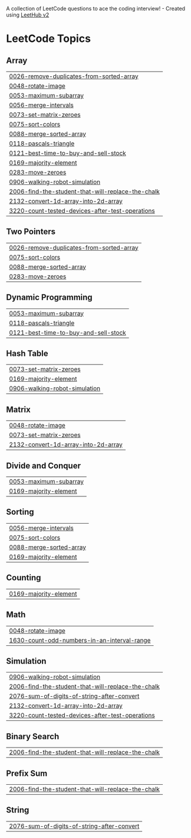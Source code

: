 A collection of LeetCode questions to ace the coding interview! - Created using [LeetHub v2](https://github.com/arunbhardwaj/LeetHub-2.0)
<!---LeetCode Topics Start-->
# LeetCode Topics
## Array
|  |
| ------- |
| [0026-remove-duplicates-from-sorted-array](https://github.com/nparnami3/-CrackYourPlacement/tree/master/0026-remove-duplicates-from-sorted-array) |
| [0048-rotate-image](https://github.com/nparnami3/-CrackYourPlacement/tree/master/0048-rotate-image) |
| [0053-maximum-subarray](https://github.com/nparnami3/-CrackYourPlacement/tree/master/0053-maximum-subarray) |
| [0056-merge-intervals](https://github.com/nparnami3/-CrackYourPlacement/tree/master/0056-merge-intervals) |
| [0073-set-matrix-zeroes](https://github.com/nparnami3/-CrackYourPlacement/tree/master/0073-set-matrix-zeroes) |
| [0075-sort-colors](https://github.com/nparnami3/-CrackYourPlacement/tree/master/0075-sort-colors) |
| [0088-merge-sorted-array](https://github.com/nparnami3/-CrackYourPlacement/tree/master/0088-merge-sorted-array) |
| [0118-pascals-triangle](https://github.com/nparnami3/-CrackYourPlacement/tree/master/0118-pascals-triangle) |
| [0121-best-time-to-buy-and-sell-stock](https://github.com/nparnami3/-CrackYourPlacement/tree/master/0121-best-time-to-buy-and-sell-stock) |
| [0169-majority-element](https://github.com/nparnami3/-CrackYourPlacement/tree/master/0169-majority-element) |
| [0283-move-zeroes](https://github.com/nparnami3/-CrackYourPlacement/tree/master/0283-move-zeroes) |
| [0906-walking-robot-simulation](https://github.com/nparnami3/-CrackYourPlacement/tree/master/0906-walking-robot-simulation) |
| [2006-find-the-student-that-will-replace-the-chalk](https://github.com/nparnami3/-CrackYourPlacement/tree/master/2006-find-the-student-that-will-replace-the-chalk) |
| [2132-convert-1d-array-into-2d-array](https://github.com/nparnami3/-CrackYourPlacement/tree/master/2132-convert-1d-array-into-2d-array) |
| [3220-count-tested-devices-after-test-operations](https://github.com/nparnami3/-CrackYourPlacement/tree/master/3220-count-tested-devices-after-test-operations) |
## Two Pointers
|  |
| ------- |
| [0026-remove-duplicates-from-sorted-array](https://github.com/nparnami3/-CrackYourPlacement/tree/master/0026-remove-duplicates-from-sorted-array) |
| [0075-sort-colors](https://github.com/nparnami3/-CrackYourPlacement/tree/master/0075-sort-colors) |
| [0088-merge-sorted-array](https://github.com/nparnami3/-CrackYourPlacement/tree/master/0088-merge-sorted-array) |
| [0283-move-zeroes](https://github.com/nparnami3/-CrackYourPlacement/tree/master/0283-move-zeroes) |
## Dynamic Programming
|  |
| ------- |
| [0053-maximum-subarray](https://github.com/nparnami3/-CrackYourPlacement/tree/master/0053-maximum-subarray) |
| [0118-pascals-triangle](https://github.com/nparnami3/-CrackYourPlacement/tree/master/0118-pascals-triangle) |
| [0121-best-time-to-buy-and-sell-stock](https://github.com/nparnami3/-CrackYourPlacement/tree/master/0121-best-time-to-buy-and-sell-stock) |
## Hash Table
|  |
| ------- |
| [0073-set-matrix-zeroes](https://github.com/nparnami3/-CrackYourPlacement/tree/master/0073-set-matrix-zeroes) |
| [0169-majority-element](https://github.com/nparnami3/-CrackYourPlacement/tree/master/0169-majority-element) |
| [0906-walking-robot-simulation](https://github.com/nparnami3/-CrackYourPlacement/tree/master/0906-walking-robot-simulation) |
## Matrix
|  |
| ------- |
| [0048-rotate-image](https://github.com/nparnami3/-CrackYourPlacement/tree/master/0048-rotate-image) |
| [0073-set-matrix-zeroes](https://github.com/nparnami3/-CrackYourPlacement/tree/master/0073-set-matrix-zeroes) |
| [2132-convert-1d-array-into-2d-array](https://github.com/nparnami3/-CrackYourPlacement/tree/master/2132-convert-1d-array-into-2d-array) |
## Divide and Conquer
|  |
| ------- |
| [0053-maximum-subarray](https://github.com/nparnami3/-CrackYourPlacement/tree/master/0053-maximum-subarray) |
| [0169-majority-element](https://github.com/nparnami3/-CrackYourPlacement/tree/master/0169-majority-element) |
## Sorting
|  |
| ------- |
| [0056-merge-intervals](https://github.com/nparnami3/-CrackYourPlacement/tree/master/0056-merge-intervals) |
| [0075-sort-colors](https://github.com/nparnami3/-CrackYourPlacement/tree/master/0075-sort-colors) |
| [0088-merge-sorted-array](https://github.com/nparnami3/-CrackYourPlacement/tree/master/0088-merge-sorted-array) |
| [0169-majority-element](https://github.com/nparnami3/-CrackYourPlacement/tree/master/0169-majority-element) |
## Counting
|  |
| ------- |
| [0169-majority-element](https://github.com/nparnami3/-CrackYourPlacement/tree/master/0169-majority-element) |
## Math
|  |
| ------- |
| [0048-rotate-image](https://github.com/nparnami3/-CrackYourPlacement/tree/master/0048-rotate-image) |
| [1630-count-odd-numbers-in-an-interval-range](https://github.com/nparnami3/-CrackYourPlacement/tree/master/1630-count-odd-numbers-in-an-interval-range) |
## Simulation
|  |
| ------- |
| [0906-walking-robot-simulation](https://github.com/nparnami3/-CrackYourPlacement/tree/master/0906-walking-robot-simulation) |
| [2006-find-the-student-that-will-replace-the-chalk](https://github.com/nparnami3/-CrackYourPlacement/tree/master/2006-find-the-student-that-will-replace-the-chalk) |
| [2076-sum-of-digits-of-string-after-convert](https://github.com/nparnami3/-CrackYourPlacement/tree/master/2076-sum-of-digits-of-string-after-convert) |
| [2132-convert-1d-array-into-2d-array](https://github.com/nparnami3/-CrackYourPlacement/tree/master/2132-convert-1d-array-into-2d-array) |
| [3220-count-tested-devices-after-test-operations](https://github.com/nparnami3/-CrackYourPlacement/tree/master/3220-count-tested-devices-after-test-operations) |
## Binary Search
|  |
| ------- |
| [2006-find-the-student-that-will-replace-the-chalk](https://github.com/nparnami3/-CrackYourPlacement/tree/master/2006-find-the-student-that-will-replace-the-chalk) |
## Prefix Sum
|  |
| ------- |
| [2006-find-the-student-that-will-replace-the-chalk](https://github.com/nparnami3/-CrackYourPlacement/tree/master/2006-find-the-student-that-will-replace-the-chalk) |
## String
|  |
| ------- |
| [2076-sum-of-digits-of-string-after-convert](https://github.com/nparnami3/-CrackYourPlacement/tree/master/2076-sum-of-digits-of-string-after-convert) |
<!---LeetCode Topics End-->